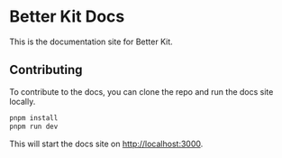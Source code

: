 # Better Kit Docs

This is the documentation site for Better Kit.

## Contributing

To contribute to the docs, you can clone the repo and run the docs site locally.

```bash
pnpm install
pnpm run dev
```

This will start the docs site on [http://localhost:3000](http://localhost:3000).